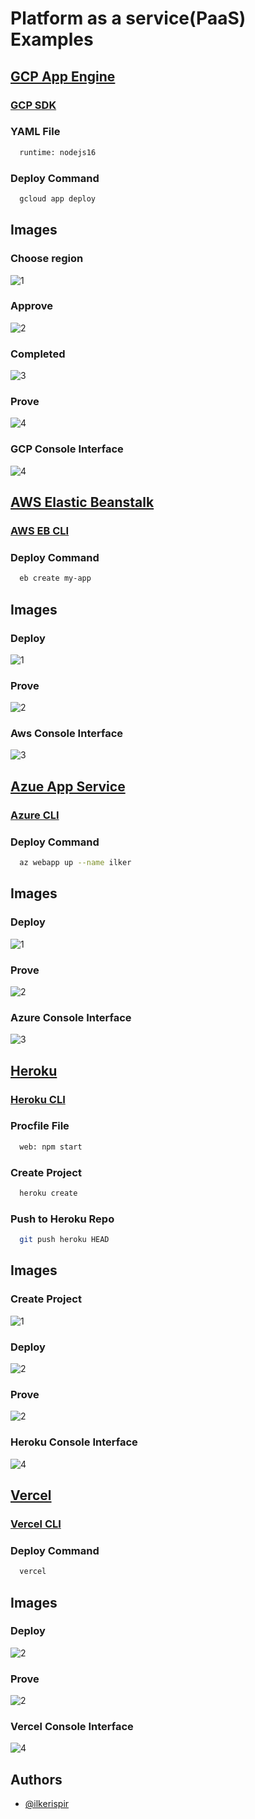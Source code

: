 # Platform as a service(PaaS) Examples

## [GCP App Engine](https://cloud.google.com/appengine)

### [GCP SDK](https://cloud.google.com/sdk)

###  YAML File
```bash
  runtime: nodejs16
```

###  Deploy Command
```bash
  gcloud app deploy
```
## Images
### Choose region
![1](images/app-engine/1.png)

### Approve
![2](images/app-engine/2.png)

### Completed
![3](images/app-engine/3.png)

### Prove
![4](images/app-engine/4.png)

### GCP Console Interface
![4](images/app-engine/5.png)

## [AWS Elastic Beanstalk](https://aws.amazon.com/elasticbeanstalk/)

### [AWS EB CLI](https://docs.aws.amazon.com/elasticbeanstalk/latest/dg/eb-cli3-install.html)

###  Deploy Command
```bash
  eb create my-app
```
## Images
### Deploy
![1](images/elastic-beanstalk/1.png)

### Prove
![2](images/elastic-beanstalk/2.png)

### Aws Console Interface
![3](images/elastic-beanstalk/3.png)

## [Azue App Service](https://azure.microsoft.com/en-us/services/app-service/)

### [Azure CLI](https://docs.microsoft.com/en-us/cli/azure/)

###  Deploy Command
```bash
  az webapp up --name ilker
```
## Images
### Deploy
![1](images/app-service/1.png)

### Prove
![2](images/app-service/2.png)

### Azure Console Interface
![3](images/app-service/3.png)

## [Heroku](https://www.heroku.com/)

### [Heroku CLI](https://devcenter.heroku.com/articles/heroku-cli)

###  Procfile File
```bash
  web: npm start
```
###  Create Project
```bash
  heroku create
```

###  Push to Heroku Repo
```bash
  git push heroku HEAD
```
## Images
### Create Project
![1](images/heroku/1.png)

### Deploy
![2](images/heroku/2.png)

### Prove
![2](images/heroku/3.png)

### Heroku Console Interface
![4](images/heroku/4.png)

## [Vercel](https://vercel.com/)

### [Vercel CLI](https://vercel.com/docs/cli)

###  Deploy Command
```bash
  vercel
```
## Images

### Deploy
![2](images/vercel/1.png)

### Prove
![2](images/vercel/2.png)

### Vercel Console Interface
![4](images/vercel/3.png)

## Authors
- [@ilkerispir](https://www.github.com/ilkerispir)